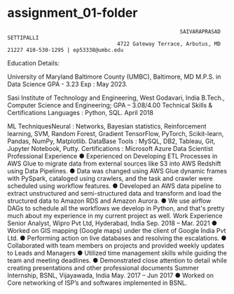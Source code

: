 # assignment_01-folder

                                                           SAIVARAPRASAD SETTIPALLI
                                       4722 Gateway Terrace, Arbutus, MD 21227 410-530-1295 | ep53338@umbc.edu

Education Details:

University of Maryland Baltimore County (UMBC), Baltimore, MD
M.P.S. in Data Science GPA - 3.23                                                           Exp : May 2023.

Sasi Institute of Technology and Engineering, West Godavari, India B.Tech., Computer Science and Engineering; GPA – 3.08/4.00
Technical Skills & Certifications Languages : Python, SQL.                                        April 2018
 
  ML TechniquesNeural : Networks, Bayesian statistics, Reinforcement learning, SVM, Random Forest, Gradient TensorFlow, PyTorch, Scikit-learn, Pandas, NumPy, Matplotlib.
DataBase Tools : MySQL, DB2, Tableau, Git, Jupyter Notebook, Putty. Certifications : Microsoft Azure Data Scientist
Professional Experience
● Experienced on Developing ETL Processes in AWS Glue to migrate data from external sources like S3 into AWS Redshift using Data Pipelines.
● Data was changed using AWS Glue dynamic frames with PySpark, cataloged using crawlers, and the task and crawler were scheduled using workflow features.
● Developed an AWS data pipeline to extract unstructured and semi-structured data and transform and load the structured data to Amazon RDS and Amazon Aurora.
● We use airflow DAGs to schedule all the workflows we develop in Python, and that's pretty much about my experience in my current project as well.
Work Experience
Senior Analyst, Wipro Pvt Ltd, Hyderabad, India Sep. 2018 – Mar. 2021
● Worked on GIS mapping (Google maps) under the client of Google India Pvt Ltd.
● Performing action on live databases and resolving the escalations.
● Collaborated with team members on projects and provided weekly updates to Leads and Managers
● Utilized time management skills while guiding the team and meeting deadlines.
● Demonstrated close attention to detail while creating presentations and other professional documents
Summer Internship, BSNL, Vijayawada, India May. 2017 – Jun 2017
● Worked on Core networking of ISP’s and softwares implemented in BSNL.
  
